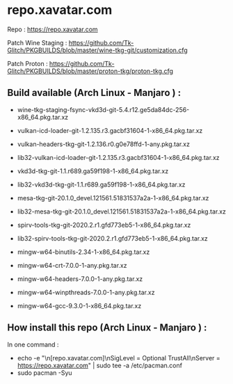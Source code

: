 # repo.xavatar.com

Repo : https://repo.xavatar.com

Patch Wine Staging : https://github.com/Tk-Glitch/PKGBUILDS/blob/master/wine-tkg-git/customization.cfg

Patch Proton : https://github.com/Tk-Glitch/PKGBUILDS/blob/master/proton-tkg/proton-tkg.cfg

## Build available (Arch Linux - Manjaro ) :

 - wine-tkg-staging-fsync-vkd3d-git-5.4.r12.ge5da84dc-256-x86_64.pkg.tar.xz
 
 - vulkan-icd-loader-git-1.2.135.r3.gacbf31604-1-x86_64.pkg.tar.xz
 - vulkan-headers-tkg-git-1.2.136.r0.g0e78ffd-1-any.pkg.tar.xz
 - lib32-vulkan-icd-loader-git-1.2.135.r3.gacbf31604-1-x86_64.pkg.tar.xz
 
 - vkd3d-tkg-git-1.1.r689.ga59f198-1-x86_64.pkg.tar.xz
 - lib32-vkd3d-tkg-git-1.1.r689.ga59f198-1-x86_64.pkg.tar.xz
 
 - mesa-tkg-git-20.1.0_devel.121561.51831537a2a-1-x86_64.pkg.tar.xz
 - lib32-mesa-tkg-git-20.1.0_devel.121561.51831537a2a-1-x86_64.pkg.tar.xz
 
 - spirv-tools-tkg-git-2020.2.r1.gfd773eb5-1-x86_64.pkg.tar.xz
 - lib32-spirv-tools-tkg-git-2020.2.r1.gfd773eb5-1-x86_64.pkg.tar.xz
 
 - mingw-w64-binutils-2.34-1-x86_64.pkg.tar.xz
 - mingw-w64-crt-7.0.0-1-any.pkg.tar.xz
 - mingw-w64-headers-7.0.0-1-any.pkg.tar.xz
 - mingw-w64-winpthreads-7.0.0-1-any.pkg.tar.xz
 - mingw-w64-gcc-9.3.0-1-x86_64.pkg.tar.xz
 

## How install this repo (Arch Linux - Manjaro ) :

In one command : 
- echo -e "\n[repo.xavatar.com]\nSigLevel = Optional TrustAll\nServer = https://repo.xavatar.com" | sudo tee -a /etc/pacman.conf
- sudo pacman -Syu
